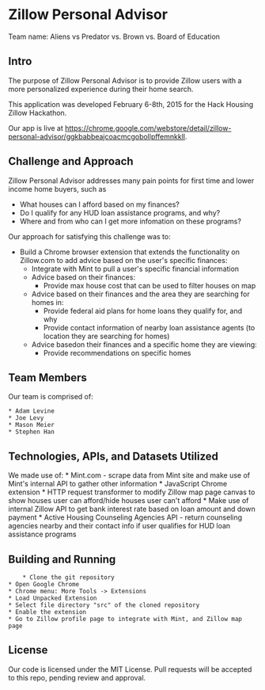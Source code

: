 # Zillow Personal Advisor

Team name: Aliens vs Predator vs. Brown vs. Board of Education

## Intro

The purpose of Zillow Personal Advisor is to provide Zillow users with a more personalized experience during their home search.

This application was developed February 6-8th, 2015 for the Hack Housing Zillow Hackathon.

Our app is live at https://chrome.google.com/webstore/detail/zillow-personal-advisor/ggkbabbeajcoacmcgobollpffemnkkll.

## Challenge and Approach

Zillow Personal Advisor addresses  many pain points for first time and lower income home buyers, such as 
* What houses can I afford based on my finances?
* Do I qualify for any HUD loan assistance programs, and why?
* Where and from who can I get more infomation on these programs?

Our approach for satisfying this challenge was to:

* Build a Chrome browser extension that extends the functionality on Zillow.com to add advice based on the user's specific finances:
    * Integrate with Mint to pull a user's specific financial information 
    * Advice based on their finances:
      * Provide max house cost that can be used to filter houses on map
    * Advice based on their finances and the area they are searching for homes in:
      * Provide federal aid plans for home loans they qualify for, and why
      * Provide contact information of nearby loan assistance agents (to location they are searching for homes) 
    * Advice basedon their finances and a specific home they are viewing:
      * Provide recommendations on specific homes

## Team Members

Our team is comprised of:

    * Adam Levine 
    * Joe Levy
    * Mason Meier
    * Stephen Han

## Technologies, APIs, and Datasets Utilized

We made use of:
    * Mint.com - scrape data from Mint site and make use of Mint's internal API to gather other information
    * JavaScript Chrome extension
      * HTTP request transformer to modify Zillow map page canvas to show houses user can afford/hide houses user can't afford
    * Make use of internal Zillow API to get bank interest rate based on loan amount and down payment
    * Active Housing Counseling Agencies API - return counseling agencies nearby and their contact info if user qualifies for HUD loan assistance programs

## Building and Running

    	* Clone the git repository
	* Open Google Chrome
	* Chrome menu: More Tools -> Extensions  
	* Load Unpacked Extension
	* Select file directory "src" of the cloned repository
	* Enable the extension
	* Go to Zillow profile page to integrate with Mint, and Zillow map page

## License

Our code is licensed under the MIT License. Pull requests will be accepted to this repo, pending review and approval.
